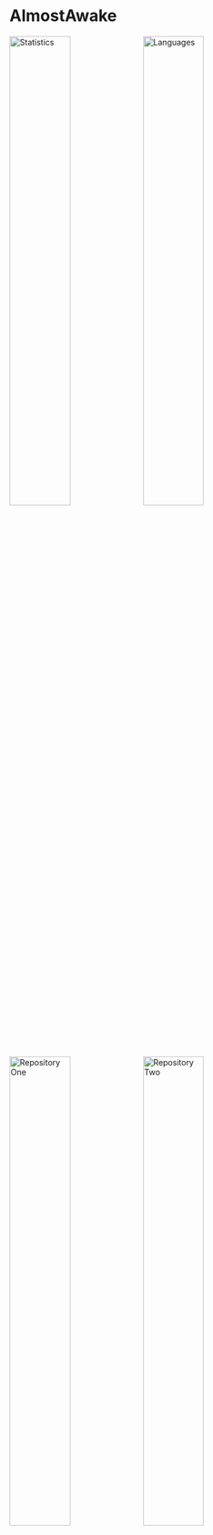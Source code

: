 # AlmostAwake
<img alt="Statistics" align="left" width="46%" src="https://github-readme-stats.vercel.app/api?username=AlmostAwake&show_icons=true&theme=shadow_red"/>

<img alt="Languages" align="left" width="46%" src="https://github-readme-stats.vercel.app/api/top-langs/?username=AlmostAwake&layout=compact&theme=shadow_red"/>
<a href="https://github.com/TickingEmulator/PracticeIT-Solutions">
  <img alt="Repository One" align="left" width="46%" src="https://github-readme-stats.vercel.app/api/pin/?username=AlmostAwake&repo=PracticeIT-Solutions&theme=shadow_red"/>
</a>
<a href="https://github.com/TickingEmulator/HackerRank-Solutions">
  <img alt="Repository Two" align="left" width="46%" src="https://github-readme-stats.vercel.app/api/pin/?username=AlmostAwake&repo=HackerRank-Solutions&theme=shadow_red"/>
  </a>
  
